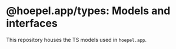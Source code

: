 # @hoepel.app/types: Models and interfaces

This repository houses the TS models used in `hoepel.app`. 

